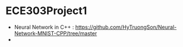 # ECE303Project1

- Neural Network in C++ : https://github.com/HyTruongSon/Neural-Network-MNIST-CPP/tree/master
-
